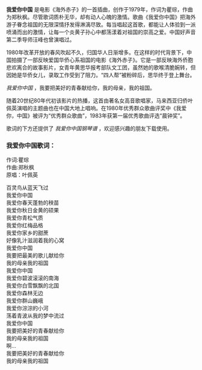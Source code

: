 

**我爱你中国**
是电影《海外赤子》的一首插曲，创作于1979年，作词为瞿琮，作曲为郑秋枫。尽管歌词质朴无华，却有动人心魄的激情。歌曲《我爱你中国》把海外游子眷念祖国的无限深情抒发得淋漓尽致。每当唱起这首歌，都能让人体验到一派喷涌而出的激情，让每一个炎黄子孙心中都荡漾着对祖国的崇高之爱。中国好声音第二季导师汪峰也曾演唱过。

1980年改革开放的春风吹起不久，归国华人日渐增多。在这样的时代背景下，中国拍摄了一部反映爱国华侨心系祖国的电影《海外赤子》。它是一部反映海外侨胞悲欢离合的故事影片，女青年黄思华报考部队文工团，虽然她的歌喉清脆婉转，但因她是华侨女儿，录取工作受到了阻力。“四人帮”被粉碎后，思华终于登上舞台。

_我爱你中国_ ，我要把美好的青春献给你，我的母亲，我的祖国。

随着20世纪80年代初该影片的热播，这首由著名女高音歌唱家，马来西亚归侨叶佩英演唱的主题曲也在中国大地上唱响。在1980年优秀群众歌曲评奖中《我爱你，中国》被评为“优秀群众歌曲”，1983年获第一届优秀歌曲评选“晨钟奖”。

歌词的下方还提供了 _我爱你中国钢琴谱_ ，欢迎感兴趣的朋友下载使用。

### 我爱你中国歌词：

作词:瞿琮  
作曲:郑秋枫  
原唱：叶佩英

百灵鸟从蓝天飞过  
我爱你中国  
我爱你春天蓬勃的秧苗  
我爱你秋日金黄的硕果  
我爱你青松气质  
我爱你红梅品格  
我爱你家乡的甜蔗  
好像乳汁滋润着我的心窝  
我爱你中国  
我要把最美的歌儿献给你  
我的母亲我的祖国  
我爱你中国  
我爱你碧波滚滚的南海  
我爱你白雪飘飘的北国  
我爱你森林无边  
我爱你群山巍峨  
我爱你淙淙的小河  
荡着青波从我的梦中流过  
我爱你中国  
我要把美好的青春献给你  
我的母亲我的祖国  
啊...  
我要把美好的青春献给你  
我的母亲我的祖国

